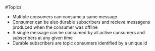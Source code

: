 #Topics
 - Multiple consumers can consume a same message
 - Consumer can be also durable subscribers and recieve messagens produced when the consumer was offline
 - A single message can be consumed by all active cunsumers and subscribers at any given time
 - Durable subscribers are topic consumers identified by a unique id